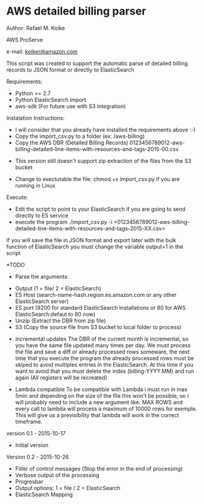# AWS detailed billing parser #
Author: Rafael M. Koike

AWS ProServe

e-mail: koiker@amazon.com

This script was created to support the automatic parse of detailed billing records to JSON format or directly to ElasticSearch

Requirements:
- Python >= 2.7
- Python ElasticSearch import
- aws-sdk (For future use with S3 integration)


Instalation Instructions:
- I will consider that you already have installed the requirements above :-)
- Copy the import_csv.py to a folder (ex: /aws-billing)
- Copy the AWS DBR (Detailed Billing Records) 0123456789012-aws-billing-detailed-line-items-with-resources-and-tags-2015-00.csv
* This version still doesn't support zip extraction of the files from the S3 bucket
- Change to exectutable the file: chmod +x import_csv.py if you are running in Linux

Execute:
- Edit the script to point to your ElasticSearch if you are going to send directly to ES service
- execute the program ./import_csv.py -i <0123456789012-aws-billing-detailed-line-items-with-resources-and-tags-2015-XX.csv>

If you will save the file in JSON format and export later with the bulk function of ElasticSearch you must change the variable output=1 in the script



*TODO
- Parse the arguments:
* Output (1 = file/ 2 = ElasticSearch)
* ES Host (search-name-hash.region.es.amazon.com or any other ElasticSearch server)
* ES port (9200 for standard ElasticSearch installations or 80 for AWS ElasticSearch:defaut to 80 now)
* Unzip (Extract the DBR from zip file)
* S3 (Copy the source file from S3 bucket to local folder to process)

- Incremental updates
The DBR of the current month is incremental, so you have the same file updated many times per day.
We must process the file and save a diff or already processed rows someware, the next time that you execute the program the already processed rows must be skiped to avoid multiples entries in the ElasticSearch.
At this time if you want to avoid that you must delete the index (billing-YYYY.MM) and run again (All registers will be recreated)

- Lambda compatible
To be compatible with Lambda i must run in max 5min and depending on the size of the file this won't be possible, so i will probably need to include a new argument like: MAX ROWS and every call to lambda will process a maximum of 10000 rows for exemple. This will give us a previsibility that lambda will work in the correct timeframe.



version 0.1 - 2015-10-17
* Initial version


Version 0.2 - 2015-10-26
* Filter of control messages (Stop the error in the end of processing)
* Verbose output of the processing
* Progresbar
* Output options: 1 = file / 2 = ElasticSearch
* ElasticSearch Mapping